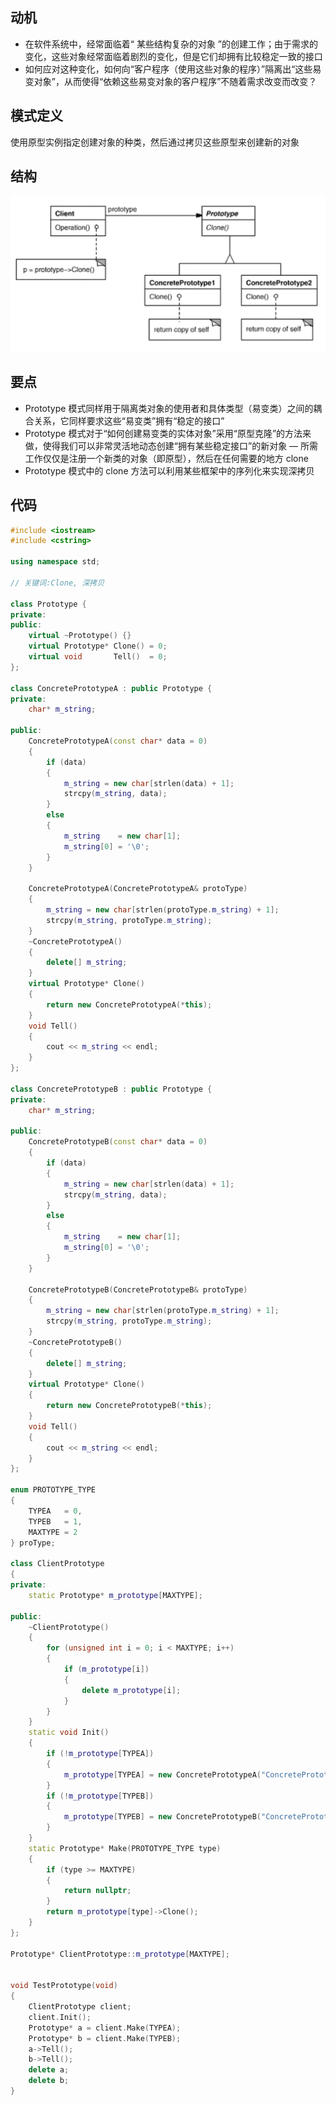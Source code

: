 ## 动机
- 在软件系统中，经常面临着“ 某些结构复杂的对象 ”的创建工作；由于需求的变化，这些对象经常面临着剧烈的变化，但是它们却拥有比较稳定一致的接口
- 如何应对这种变化，如何向“客户程序（使用这些对象的程序）”隔离出“这些易变对象”，从而使得“依赖这些易变对象的客户程序”不随着需求改变而改变？

## 模式定义
使用原型实例指定创建对象的种类，然后通过拷贝这些原型来创建新的对象

## 结构

![在这里插入图片描述](./pics/%E5%8E%9F%E5%9E%8B%E6%A8%A1%E5%BC%8F.jpeg)


## 要点
- Prototype 模式同样用于隔离类对象的使用者和具体类型（易变类）之间的耦合关系，它同样要求这些“易变类”拥有“稳定的接口”
- Prototype 模式对于“如何创建易变类的实体对象”采用“原型克隆”的方法来做，使得我们可以非常灵活地动态创建“拥有某些稳定接口”的新对象 — 所需工作仅仅是注册一个新类的对象（即原型），然后在任何需要的地方 clone
- Prototype 模式中的 clone 方法可以利用某些框架中的序列化来实现深拷贝

## 代码

```cpp
#include <iostream>
#include <cstring>

using namespace std;

// 关键词:Clone, 深拷贝

class Prototype {
private:
public:
    virtual ~Prototype() {}
    virtual Prototype* Clone() = 0;
    virtual void       Tell()  = 0;
};

class ConcretePrototypeA : public Prototype {
private:
    char* m_string;

public:
    ConcretePrototypeA(const char* data = 0)
    {
        if (data)
        {
            m_string = new char[strlen(data) + 1];
            strcpy(m_string, data);
        }
        else
        {
            m_string    = new char[1];
            m_string[0] = '\0';
        }
    }

    ConcretePrototypeA(ConcretePrototypeA& protoType)
    {
        m_string = new char[strlen(protoType.m_string) + 1];
        strcpy(m_string, protoType.m_string);
    }
    ~ConcretePrototypeA()
    {
        delete[] m_string;
    }
    virtual Prototype* Clone()
    {
        return new ConcretePrototypeA(*this);
    }
    void Tell()
    {
        cout << m_string << endl;
    }
};

class ConcretePrototypeB : public Prototype {
private:
    char* m_string;

public:
    ConcretePrototypeB(const char* data = 0)
    {
        if (data)
        {
            m_string = new char[strlen(data) + 1];
            strcpy(m_string, data);
        }
        else
        {
            m_string    = new char[1];
            m_string[0] = '\0';
        }
    }

    ConcretePrototypeB(ConcretePrototypeB& protoType)
    {
        m_string = new char[strlen(protoType.m_string) + 1];
        strcpy(m_string, protoType.m_string);
    }
    ~ConcretePrototypeB()
    {
        delete[] m_string;
    }
    virtual Prototype* Clone()
    {
        return new ConcretePrototypeB(*this);
    }
    void Tell()
    {
        cout << m_string << endl;
    }
};

enum PROTOTYPE_TYPE
{
    TYPEA   = 0,
    TYPEB   = 1,
    MAXTYPE = 2
} proType;

class ClientPrototype
{
private:
    static Prototype* m_prototype[MAXTYPE];

public:
    ~ClientPrototype()
    {
        for (unsigned int i = 0; i < MAXTYPE; i++)
        {
            if (m_prototype[i])
            {
                delete m_prototype[i];
            }
        }
    }
    static void Init()
    {
        if (!m_prototype[TYPEA])
        {
            m_prototype[TYPEA] = new ConcretePrototypeA("ConcretePrototypeA");
        }
        if (!m_prototype[TYPEB])
        {
            m_prototype[TYPEB] = new ConcretePrototypeB("ConcretePrototypeB");
        }
    }
    static Prototype* Make(PROTOTYPE_TYPE type)
    {
        if (type >= MAXTYPE)
        {
            return nullptr;
        }
        return m_prototype[type]->Clone();
    }
};

Prototype* ClientPrototype::m_prototype[MAXTYPE];


void TestPrototype(void)
{
    ClientPrototype client;
    client.Init();
    Prototype* a = client.Make(TYPEA);
    Prototype* b = client.Make(TYPEB);
    a->Tell();
    b->Tell();
    delete a;
    delete b;
}
```